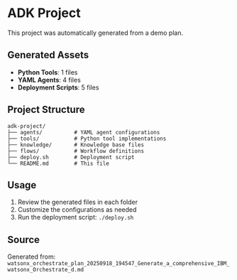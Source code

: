 # ADK Project

This project was automatically generated from a demo plan.

## Generated Assets

- **Python Tools**: 1 files
- **YAML Agents**: 4 files
- **Deployment Scripts**: 5 files

## Project Structure

```
adk-project/
├── agents/          # YAML agent configurations
├── tools/           # Python tool implementations
├── knowledge/       # Knowledge base files
├── flows/           # Workflow definitions
├── deploy.sh        # Deployment script
└── README.md        # This file
```

## Usage

1. Review the generated files in each folder
2. Customize the configurations as needed
3. Run the deployment script: `./deploy.sh`

## Source

Generated from: `watsonx_orchestrate_plan_20250918_194547_Generate_a_comprehensive_IBM_watsonx_Orchestrate_d.md`

